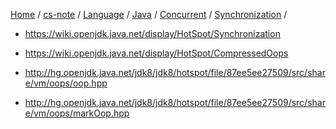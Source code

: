 [Home](https://mengxianbin.github.io) /
[cs-note](https://mengxianbin.github.io/cs-note) /
[Language](https://mengxianbin.github.io/cs-note/content/language) /
[Java](https://mengxianbin.github.io/cs-note/content/language/java) /
[Concurrent](https://mengxianbin.github.io/cs-note/content/language/java/concurrent) /
[Synchronization](https://mengxianbin.github.io/cs-note/content/language/java/concurrent/synchronization) /

* <https://wiki.openjdk.java.net/display/HotSpot/Synchronization>
* <https://wiki.openjdk.java.net/display/HotSpot/CompressedOops>

* <http://hg.openjdk.java.net/jdk8/jdk8/hotspot/file/87ee5ee27509/src/share/vm/oops/oop.hpp>
* <http://hg.openjdk.java.net/jdk8/jdk8/hotspot/file/87ee5ee27509/src/share/vm/oops/markOop.hpp>
